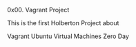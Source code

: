 0x00. Vagrant Project

This is the first Holberton Project about

Vagrant
Ubuntu
Virtual Machines
Zero Day


